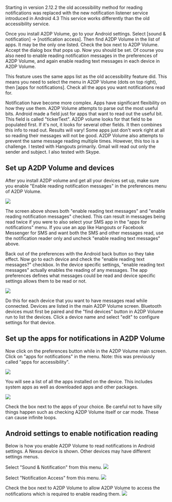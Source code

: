 Starting in version 2.12.2 the old accessibility method for reading notifications was replaced with the new notification listener service introduced in Android 4.3  This service works differently than the old accessibility service.

Once you install A2DP Volume, go to your Android settings.  Select [sound & notification] -> [notification access].  Then find A2DP Volume in the list of apps.  It may be the only one listed.  Check the box next to A2DP Volume.  Accept the dialog box that pops up.  Now you should be set.  Of course you also need to enable reading notification messages in the preferences of A2DP Volume, and again enable reading text messages in each device in A2DP Volume.  

This feature uses the same apps list as the old accessibility feature did.  This means you need to select the menu in A2DP Volume (dots on top right), then [apps for notifications].  Check all the apps you want notifications read for.  

Notification have become more complex.  Apps have significant flexibility on how they use them. A2DP Volume attempts to parse out the most useful bits.  Android made a field just for apps that want to read out the useful bit.  This field is called "tickerText".  A2DP volume looks for that field to be populated first.  If it's not, it looks for several other fields.  It then combines this info to read out.  Results will vary!  Some apps just don't work right at all so reading their messages will not be good.  A2DP Volume also attempts to prevent the same message reading multiple times.  However, this too is a challenge.  I tested with Hangouts primarily.  Gmail will read out only the sender and subject. I also tested with Skype.

## Set up A2DP Volume and devices 
After you install A2DP volume and get all your devices set up, make sure you enable "Enable reading notification messages" in the preferences menu of A2DP Volume.  

![](http://jimroal.com/A2DPScreens/preferences2b.png)

The screen above shows both "enable reading text messages" and "enable reading notification messages" checked. This can result in messages being read twice if you were to also select your SMS app in the "apps for notifications" menu. If you use an app like Hangouts or Facebook Messenger for SMS and want both the SMS and other messages read, use the notification reader only and uncheck "enable reading text messages" above.

Back out of the preferences with the Android back button so they take effect.  Now go to each device and check the "enable reading text messages?" checkbox.  In the device specific settings, "enable reading text messages" actually enables the reading of any messages. The app preferences defines what messages could be read and device specific settings allows them to be read or not.  

![](http://jimroal.com/A2DPScreens/EditDevice1b.png)

Do this for each device that you want to have messages read while connected.  Devices are listed in the main A2DP Volume screen. Bluetooth devices must first be paired and the "find devices" button in A2DP Volume run to list the devices.  Click a device name and select "edit" to configure settings for that device.

## Set up the apps for notifications in A2DP Volume 

Now click on the preferences button while in the A2DP Volume main screen.  Click on "apps for notifications" in the menu. Note: this was previously called "apps for accessibility".

![](http://jimroal.com/A2DPScreens/A2DPVolume.png)

You will see a list of all the apps installed on the device.  This includes system apps as well as downloaded apps and other packages.  

![](http://jimroal.com/A2DPScreens/accessibilityapps.png)

Check the box next to the apps of your choice.  Be careful not to have silly things happen such as checking A2DP Volume itself or car mode. These can cause infinite loops.


## Android settings to enable notification reading

Below is how you enable A2DP Volume to read notifications in Android settings.  A Nexus device is shown.  Other devices may have different settings menus.  

Select "Sound & Notification" from this menu.
![](http://jimroal.com/A2DPScreens/NotSettings1.png)

Select "Notification Access" from this menu.
![](http://jimroal.com/A2DPScreens/NotSettings2.png)

Check the box next to A2DP Volume to allow A2DP Volume to access the notifications which is required to enable reading them.
![](http://jimroal.com/A2DPScreens/NotSettings3.png)

